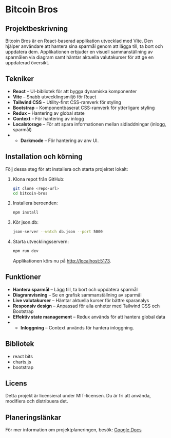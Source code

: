 # Bitcoin Bros

## Projektbeskrivning

Bitcoin Bros är en React-baserad applikation utvecklad med Vite. Den hjälper användare att hantera sina sparmål genom att lägga till, ta bort och uppdatera dem. Applikationen erbjuder en visuell sammanställning av sparmålen via diagram samt hämtar aktuella valutakurser för att ge en uppdaterad översikt.

## Tekniker

- **React** – UI-bibliotek för att bygga dynamiska komponenter
- **Vite** – Snabb utvecklingsmiljö för React
- **Tailwind CSS** – Utility-first CSS-ramverk för styling
- **Bootstrap** – Komponentbaserat CSS-ramverk för ytterligare styling
- **Redux** – Hantering av global state
- **Context** – För hantering av inlogg
- **Localstorage** – För att spara informationen mellan sidladdningar (inlogg, sparmål)
- - **Darkmode** – För hantering av anv UI.
  
## Installation och körning

Följ dessa steg för att installera och starta projektet lokalt:

1. Klona repot från GitHub:
   ```sh
   git clone <repo-url>
   cd bitcoin-bros
   ```
2. Installera beroenden:
   ```sh
   npm install
   ```
3. Kör json.db:
   ```sh
   json-server --watch db.json --port 5000
   ```
4. Starta utvecklingsservern:
   ```sh
   npm run dev
   ```
   Applikationen körs nu på [http://localhost:5173](http://localhost:5173).

## Funktioner


- **Hantera sparmål** – Lägg till, ta bort och uppdatera sparmål
- **Diagramvisning** – Se en grafisk sammanställning av sparmål
- **Live valutakurser** – Hämtar aktuella kurser för bättre sparanalys
- **Responsiv design** – Anpassad för alla enheter med Tailwind CSS och Bootstrap
- **Effektiv state management** – Redux används för att hantera global data
- - **Inloggning** – Context används för hantera inloggning.
 
## Bibliotek
- react bits
- charts.js
- bootstrap


## Licens

Detta projekt är licensierat under MIT-licensen. Du är fri att använda, modifiera och distribuera det.

## Planeringslänkar

För mer information om projektplaneringen, besök: [Google Docs](https://docs.google.com/document/d/1H4eDuZfrzw68r0HXZTlOL5OC27io28WSMaKc7NazzCg/edit?tab=t.0#heading=h.jlszf379mo0x)

